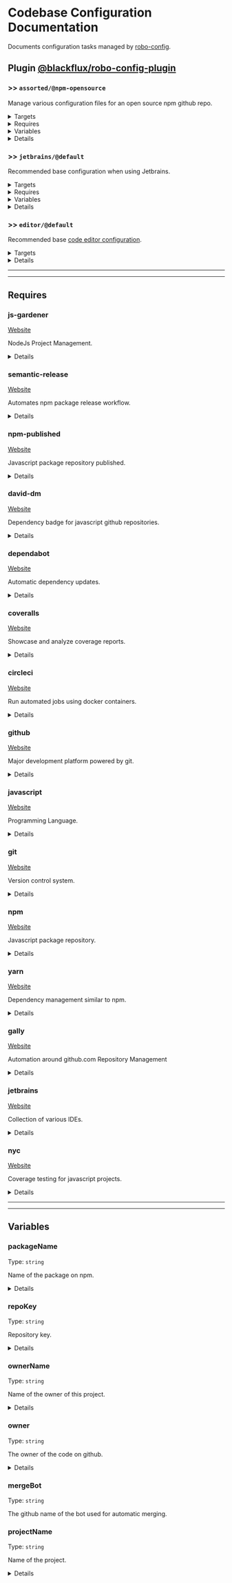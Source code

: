 # Codebase Configuration Documentation

Documents configuration tasks managed by [robo-config](https://github.com/blackflux/robo-config).

## Plugin [@blackflux/robo-config-plugin](https://www.npmjs.com/package/@blackflux/robo-config-plugin)

### >> `assorted/@npm-opensource`

Manage various configuration files for an open source npm github repo.

<!---0--><details>
<!---0--><summary>Targets</summary>

```
project
├─ .circleci
│  └─ config.yml
├─ .dependabot
│  └─ config.yml
├─ .gally.json
├─ .gitignore
├─ .npmignore
├─ .releaserc.json
├─ LICENSE
├─ package.json
└─ README.md
```

<!---0--></details>

<!---0--><details>
<!---0--><summary>Requires</summary>

- [js-gardener](#blackfluxrobo-config-plugin-req-ref-js-gardener)
- [semantic-release](#blackfluxrobo-config-plugin-req-ref-semantic-release)
- [npm-published](#blackfluxrobo-config-plugin-req-ref-npm-published)
- [david-dm](#blackfluxrobo-config-plugin-req-ref-david-dm)
- [dependabot](#blackfluxrobo-config-plugin-req-ref-dependabot)
- [coveralls](#blackfluxrobo-config-plugin-req-ref-coveralls)
- [circleci](#blackfluxrobo-config-plugin-req-ref-circleci)
- [github](#blackfluxrobo-config-plugin-req-ref-github)
- [javascript](#blackfluxrobo-config-plugin-req-ref-javascript)
- [git](#blackfluxrobo-config-plugin-req-ref-git)
- [npm](#blackfluxrobo-config-plugin-req-ref-npm)
- [yarn](#blackfluxrobo-config-plugin-req-ref-yarn)
- [gally](#blackfluxrobo-config-plugin-req-ref-gally)

<!---0--></details>

<!---0--><details>
<!---0--><summary>Variables</summary>

- [packageName](#blackfluxrobo-config-plugin-var-ref-packagename)
- [repoKey](#blackfluxrobo-config-plugin-var-ref-repokey)
- [ownerName](#blackfluxrobo-config-plugin-var-ref-ownername)
- [owner](#blackfluxrobo-config-plugin-var-ref-owner)
- [mergeBot](#blackfluxrobo-config-plugin-var-ref-mergebot)

<!---0--></details>

<!---0--><details>
<!---0--><summary>Details</summary>

#### >>> `badges/@npm-opensource`

Display various badges in README.

<!---1--><details>
<!---1--><summary>Targets</summary>

```
project
└─ README.md
```

<!---1--></details>

<!---1--><details>
<!---1--><summary>Requires</summary>

- [js-gardener](#blackfluxrobo-config-plugin-req-ref-js-gardener)
- [semantic-release](#blackfluxrobo-config-plugin-req-ref-semantic-release)
- [npm-published](#blackfluxrobo-config-plugin-req-ref-npm-published)
- [david-dm](#blackfluxrobo-config-plugin-req-ref-david-dm)
- [dependabot](#blackfluxrobo-config-plugin-req-ref-dependabot)
- [coveralls](#blackfluxrobo-config-plugin-req-ref-coveralls)
- [circleci](#blackfluxrobo-config-plugin-req-ref-circleci)

<!---1--></details>

<!---1--><details>
<!---1--><summary>Variables</summary>

- [packageName](#blackfluxrobo-config-plugin-var-ref-packagename)
- [repoKey](#blackfluxrobo-config-plugin-var-ref-repokey)

<!---1--></details>

<!---1--><details>
<!---1--><summary>Details</summary>

##### >>>> badges/js-gardener

_Updating `README.md` using `merge-below-title`._

- Display [js-gardener](https://github.com/blackflux/js-gardener) badge in README.

<!---2--><details>
<!---2--><summary>Targets</summary>

```
project
└─ README.md
```

<!---2--></details>

<!---2--><details>
<!---2--><summary>Requires</summary>

- [js-gardener](#blackfluxrobo-config-plugin-req-ref-js-gardener)

<!---2--></details>

##### >>>> badges/semantic-release

_Updating `README.md` using `merge-below-title`._

- Display [semantic-release](https://github.com/semantic-release/semantic-release) badge in README.

<!---2--><details>
<!---2--><summary>Targets</summary>

```
project
└─ README.md
```

<!---2--></details>

<!---2--><details>
<!---2--><summary>Requires</summary>

- [semantic-release](#blackfluxrobo-config-plugin-req-ref-semantic-release)

<!---2--></details>

##### >>>> badges/npm-downloads

_Updating `README.md` using `merge-below-title`._

- Display [npm downloads](https://www.npmjs.com/) badge in README.

<!---2--><details>
<!---2--><summary>Targets</summary>

```
project
└─ README.md
```

<!---2--></details>

<!---2--><details>
<!---2--><summary>Requires</summary>

- [npm-published](#blackfluxrobo-config-plugin-req-ref-npm-published)

<!---2--></details>

<!---2--><details>
<!---2--><summary>Variables</summary>

- [packageName](#blackfluxrobo-config-plugin-var-ref-packagename)

<!---2--></details>

##### >>>> badges/npm-status

_Updating `README.md` using `merge-below-title`._

- Display [npm status](https://www.npmjs.com/) badge in README.

<!---2--><details>
<!---2--><summary>Targets</summary>

```
project
└─ README.md
```

<!---2--></details>

<!---2--><details>
<!---2--><summary>Requires</summary>

- [npm-published](#blackfluxrobo-config-plugin-req-ref-npm-published)

<!---2--></details>

<!---2--><details>
<!---2--><summary>Variables</summary>

- [packageName](#blackfluxrobo-config-plugin-var-ref-packagename)

<!---2--></details>

##### >>>> badges/david-dm

_Updating `README.md` using `merge-below-title`._

- Display [david-dm.com](https://david-dm.org/) badge in README.

<!---2--><details>
<!---2--><summary>Targets</summary>

```
project
└─ README.md
```

<!---2--></details>

<!---2--><details>
<!---2--><summary>Requires</summary>

- [david-dm](#blackfluxrobo-config-plugin-req-ref-david-dm)

<!---2--></details>

<!---2--><details>
<!---2--><summary>Variables</summary>

- [repoKey](#blackfluxrobo-config-plugin-var-ref-repokey)

<!---2--></details>

##### >>>> badges/dependabot

_Updating `README.md` using `merge-below-title`._

- Display [dependabot](https://dependabot.com/) badge in README.

<!---2--><details>
<!---2--><summary>Targets</summary>

```
project
└─ README.md
```

<!---2--></details>

<!---2--><details>
<!---2--><summary>Requires</summary>

- [dependabot](#blackfluxrobo-config-plugin-req-ref-dependabot)

<!---2--></details>

<!---2--><details>
<!---2--><summary>Variables</summary>

- [repoKey](#blackfluxrobo-config-plugin-var-ref-repokey)

<!---2--></details>

##### >>>> badges/coveralls

_Updating `README.md` using `merge-below-title`._

- Display [coveralls](https://coveralls.io/) badge in README.

<!---2--><details>
<!---2--><summary>Targets</summary>

```
project
└─ README.md
```

<!---2--></details>

<!---2--><details>
<!---2--><summary>Requires</summary>

- [coveralls](#blackfluxrobo-config-plugin-req-ref-coveralls)

<!---2--></details>

<!---2--><details>
<!---2--><summary>Variables</summary>

- [repoKey](#blackfluxrobo-config-plugin-var-ref-repokey)

<!---2--></details>

##### >>>> badges/circleci

_Updating `README.md` using `merge-below-title`._

- Display [circleci](https://circleci.com/) badge in README.

<!---2--><details>
<!---2--><summary>Targets</summary>

```
project
└─ README.md
```

<!---2--></details>

<!---2--><details>
<!---2--><summary>Requires</summary>

- [circleci](#blackfluxrobo-config-plugin-req-ref-circleci)

<!---2--></details>

<!---2--><details>
<!---2--><summary>Variables</summary>

- [repoKey](#blackfluxrobo-config-plugin-var-ref-repokey)

<!---2--></details>

------

<!---1--></details>

#### >>> `dependabot/@default-js`

Recommended base [dependabot configuration](https://dependabot.com/) for javascript projects.

<!---1--><details>
<!---1--><summary>Targets</summary>

```
project
└─ .dependabot
   └─ config.yml
```

<!---1--></details>

<!---1--><details>
<!---1--><summary>Requires</summary>

- [dependabot](#blackfluxrobo-config-plugin-req-ref-dependabot)
- [github](#blackfluxrobo-config-plugin-req-ref-github)
- [javascript](#blackfluxrobo-config-plugin-req-ref-javascript)

<!---1--></details>

<!---1--><details>
<!---1--><summary>Details</summary>

##### >>>> dependabot/js-instant

_Updating `.dependabot/config.yml` using `overwrite`._

- Configure dependabot to instantly merge javascript dependency updates into the `dev` branch.

<!---2--><details>
<!---2--><summary>Targets</summary>

```
project
└─ .dependabot
   └─ config.yml
```

<!---2--></details>

<!---2--><details>
<!---2--><summary>Requires</summary>

- [dependabot](#blackfluxrobo-config-plugin-req-ref-dependabot)
- [github](#blackfluxrobo-config-plugin-req-ref-github)
- [javascript](#blackfluxrobo-config-plugin-req-ref-javascript)

<!---2--></details>

------

<!---1--></details>

#### >>> `git/@default`

Recommended base configuration when using [git](https://en.wikipedia.org/wiki/Git).

<!---1--><details>
<!---1--><summary>Targets</summary>

```
project
└─ .gitignore
```

<!---1--></details>

<!---1--><details>
<!---1--><summary>Requires</summary>

- [git](#blackfluxrobo-config-plugin-req-ref-git)

<!---1--></details>

<!---1--><details>
<!---1--><summary>Details</summary>

##### >>>> git/gitignore

_Updating `.gitignore` using `unique-top`._

- Inject recommended entries into [gitignore file](https://help.github.com/en/articles/ignoring-files).
- Default ignores for JetBrains IDE.
- Default ignores for OSX
- Default ignores for NodeJs

<!---2--><details>
<!---2--><summary>Targets</summary>

```
project
└─ .gitignore
```

<!---2--></details>

<!---2--><details>
<!---2--><summary>Requires</summary>

- [git](#blackfluxrobo-config-plugin-req-ref-git)

<!---2--></details>

------

<!---1--></details>

#### >>> `license/@MIT-npm`

Recommended base configuration when using MIT License with npm.

<!---1--><details>
<!---1--><summary>Targets</summary>

```
project
├─ LICENSE
└─ package.json
```

<!---1--></details>

<!---1--><details>
<!---1--><summary>Requires</summary>

- [npm](#blackfluxrobo-config-plugin-req-ref-npm)

<!---1--></details>

<!---1--><details>
<!---1--><summary>Variables</summary>

- [ownerName](#blackfluxrobo-config-plugin-var-ref-ownername)
- [repoKey](#blackfluxrobo-config-plugin-var-ref-repokey)

<!---1--></details>

<!---1--><details>
<!---1--><summary>Details</summary>

##### >>>> license/MIT-LICENSE

_Updating `LICENSE` using `overwrite`._

- Generate [MIT license](https://en.wikipedia.org/wiki/MIT_License) file.

<!---2--><details>
<!---2--><summary>Targets</summary>

```
project
└─ LICENSE
```

<!---2--></details>

<!---2--><details>
<!---2--><summary>Variables</summary>

- [ownerName](#blackfluxrobo-config-plugin-var-ref-ownername)

<!---2--></details>

##### >>>> license/MIT-npm

_Updating `package.json` using `merge-shallow`._

- Link MIT license file into [npm](https://www.npmjs.com/) configuration.

<!---2--><details>
<!---2--><summary>Targets</summary>

```
project
└─ package.json
```

<!---2--></details>

<!---2--><details>
<!---2--><summary>Requires</summary>

- [npm](#blackfluxrobo-config-plugin-req-ref-npm)

<!---2--></details>

<!---2--><details>
<!---2--><summary>Variables</summary>

- [ownerName](#blackfluxrobo-config-plugin-var-ref-ownername)
- [repoKey](#blackfluxrobo-config-plugin-var-ref-repokey)

<!---2--></details>

------

<!---1--></details>

#### >>> `npm/@default`

Recommended base configuration when using [npm](https://www.npmjs.com/).

<!---1--><details>
<!---1--><summary>Targets</summary>

```
project
└─ .npmignore
```

<!---1--></details>

<!---1--><details>
<!---1--><summary>Requires</summary>

- [npm](#blackfluxrobo-config-plugin-req-ref-npm)

<!---1--></details>

<!---1--><details>
<!---1--><summary>Details</summary>

##### >>>> npm/npmignore

_Updating `.npmignore` using `unique-top`._

- Inject comment into .npmignore explaining when to use it.

<!---2--><details>
<!---2--><summary>Targets</summary>

```
project
└─ .npmignore
```

<!---2--></details>

<!---2--><details>
<!---2--><summary>Requires</summary>

- [npm](#blackfluxrobo-config-plugin-req-ref-npm)

<!---2--></details>

------

<!---1--></details>

#### >>> `semantic-release/@default`

Recommended base configuration when using [semantic-release](https://github.com/semantic-release/semantic-release).

<!---1--><details>
<!---1--><summary>Targets</summary>

```
project
└─ .releaserc.json
```

<!---1--></details>

<!---1--><details>
<!---1--><summary>Requires</summary>

- [semantic-release](#blackfluxrobo-config-plugin-req-ref-semantic-release)

<!---1--></details>

<!---1--><details>
<!---1--><summary>Details</summary>

##### >>>> semantic-release/commit-conventions

_Updating `.releaserc.json` using `overwrite`._

- Slightly extended [release commit convention](https://github.com/semantic-release/semantic-release#commit-message-format) for semantic-release.

<!---2--><details>
<!---2--><summary>Targets</summary>

```
project
└─ .releaserc.json
```

<!---2--></details>

<!---2--><details>
<!---2--><summary>Requires</summary>

- [semantic-release](#blackfluxrobo-config-plugin-req-ref-semantic-release)

<!---2--></details>

------

<!---1--></details>

#### >>> circleci/npm-opensource:two-branch

_Updating `.circleci/config.yml` using `overwrite`._

- Restrictive two-branch [gally](https://github.com/loopmediagroup/gally#readme) config. Custom for npm open source packages.
- TODO

<!---1--><details>
<!---1--><summary>Targets</summary>

```
project
└─ .circleci
   └─ config.yml
```

<!---1--></details>

<!---1--><details>
<!---1--><summary>Requires</summary>

- [npm](#blackfluxrobo-config-plugin-req-ref-npm)
- [yarn](#blackfluxrobo-config-plugin-req-ref-yarn)
- [gally](#blackfluxrobo-config-plugin-req-ref-gally)
- [github](#blackfluxrobo-config-plugin-req-ref-github)
- [circleci](#blackfluxrobo-config-plugin-req-ref-circleci)
- [coveralls](#blackfluxrobo-config-plugin-req-ref-coveralls)
- [dependabot](#blackfluxrobo-config-plugin-req-ref-dependabot)
- [semantic-release](#blackfluxrobo-config-plugin-req-ref-semantic-release)

<!---1--></details>

#### >>> gally/npm-opensource:two-branch

_Updating `.gally.json` using `overwrite`._

- Restrictive two-branch [gally](https://github.com/loopmediagroup/gally#readme) config. Custom for npm open source packages.
- TODO ...

<!---1--><details>
<!---1--><summary>Targets</summary>

```
project
└─ .gally.json
```

<!---1--></details>

<!---1--><details>
<!---1--><summary>Requires</summary>

- [circleci](#blackfluxrobo-config-plugin-req-ref-circleci)
- [gally](#blackfluxrobo-config-plugin-req-ref-gally)
- [github](#blackfluxrobo-config-plugin-req-ref-github)

<!---1--></details>

<!---1--><details>
<!---1--><summary>Variables</summary>

- [owner](#blackfluxrobo-config-plugin-var-ref-owner)
- [mergeBot](#blackfluxrobo-config-plugin-var-ref-mergebot)
- [repoKey](#blackfluxrobo-config-plugin-var-ref-repokey)

<!---1--></details>

------

<!---0--></details>

### >> `jetbrains/@default`

Recommended base configuration when using Jetbrains.

<!---0--><details>
<!---0--><summary>Targets</summary>

```
project
└─ .idea
   └─ ${projectName}.iml
```

<!---0--></details>

<!---0--><details>
<!---0--><summary>Requires</summary>

- [jetbrains](#blackfluxrobo-config-plugin-req-ref-jetbrains)
- [nyc](#blackfluxrobo-config-plugin-req-ref-nyc)

<!---0--></details>

<!---0--><details>
<!---0--><summary>Variables</summary>

- [projectName](#blackfluxrobo-config-plugin-var-ref-projectname)

<!---0--></details>

<!---0--><details>
<!---0--><summary>Details</summary>

#### >>> jetbrains/exclude-coverage-folder

_Updating `.idea/${projectName}.iml` using `xml-merge`._

- Mark `coverage` Folder as excluded in Jetbrains.

<!---1--><details>
<!---1--><summary>Targets</summary>

```
project
└─ .idea
   └─ ${projectName}.iml
```

<!---1--></details>

<!---1--><details>
<!---1--><summary>Requires</summary>

- [jetbrains](#blackfluxrobo-config-plugin-req-ref-jetbrains)
- [nyc](#blackfluxrobo-config-plugin-req-ref-nyc)

<!---1--></details>

<!---1--><details>
<!---1--><summary>Variables</summary>

- [projectName](#blackfluxrobo-config-plugin-var-ref-projectname)

<!---1--></details>

------

<!---0--></details>

### >> `editor/@default`

Recommended base [code editor configuration](https://editorconfig.org/).

<!---0--><details>
<!---0--><summary>Targets</summary>

```
project
└─ .editorconfig
```

<!---0--></details>

<!---0--><details>
<!---0--><summary>Details</summary>

#### >>> editor/two-space

_Updating `.editorconfig` using `overwrite`._

- Two space line indentation.
- Set `lf` line endings.
- Set `utf8` encoding.
- Remove unnecessary whitespaces.

<!---1--><details>
<!---1--><summary>Targets</summary>

```
project
└─ .editorconfig
```

<!---1--></details>

</details>

------
------

## Requires

### <a name="blackfluxrobo-config-plugin-req-ref-js-gardener">js-gardener</a>

[Website](https://github.com/blackflux/js-gardener#readme)

NodeJs Project Management.

<!---0--><details>
<!---0--><summary>Details</summary>

Enforces and helps setting up best practices around NodeJs projects.
Enforces highest code quality and minimizes package setup and maintenance complexity - so you can focus on writing code.
Highly recommended if you are getting started with a new package and extremely useful if you are maintaining multiple packages.

<!---0--></details>

### <a name="blackfluxrobo-config-plugin-req-ref-semantic-release">semantic-release</a>

[Website](https://github.com/semantic-release/semantic-release)

Automates npm package release workflow.

<!---0--><details>
<!---0--><summary>Details</summary>

Automates the package release workflow including:
- determining the next version number
- generating the release notes
- publishing the package

<!---0--></details>

### <a name="blackfluxrobo-config-plugin-req-ref-npm-published">npm-published</a>

[Website](https://docs.npmjs.com/about-npm/)

Javascript package repository published.

<!---0--><details>
<!---0--><summary>Details</summary>

Requires the project to be published to npm either as a private or public package.

<!---0--></details>

### <a name="blackfluxrobo-config-plugin-req-ref-david-dm">david-dm</a>

[Website](https://david-dm.org/)

Dependency badge for javascript github repositories.

<!---0--><details>
<!---0--><summary>Details</summary>

Enables displaying of a status badge indicated whether the dependencies are outdated.

<!---0--></details>

### <a name="blackfluxrobo-config-plugin-req-ref-dependabot">dependabot</a>

[Website](https://dependabot.com/)

Automatic dependency updates.

<!---0--><details>
<!---0--><summary>Details</summary>

Makes dependency updates very easy by automatically creating pull requests in your repo.
All major programming languages are supported or work is done towards supporting them.

<!---0--></details>

### <a name="blackfluxrobo-config-plugin-req-ref-coveralls">coveralls</a>

[Website](https://coveralls.io/)

Showcase and analyze coverage reports.

<!---0--><details>
<!---0--><summary>Details</summary>

Enables displaying of a status badge indicated code coverage percent of the project.
Furthermore allows anyone to easily drill down into missing coverage or coverage changes.

<!---0--></details>

### <a name="blackfluxrobo-config-plugin-req-ref-circleci">circleci</a>

[Website](https://circleci.com/)

Run automated jobs using docker containers.

<!---0--><details>
<!---0--><summary>Details</summary>

Allows set up for ci/cd using docker containers.
Automates development process quickly, safely, and at scale.

<!---0--></details>

### <a name="blackfluxrobo-config-plugin-req-ref-github">github</a>

[Website](https://github.com/)

Major development platform powered by git.

<!---0--><details>
<!---0--><summary>Details</summary>

GitHub is a code hosting platform for collaboration and version control.
Lets you and others work together on projects.

<!---0--></details>

### <a name="blackfluxrobo-config-plugin-req-ref-javascript">javascript</a>

[Website](https://en.wikipedia.org/wiki/JavaScript)

Programming Language.

<!---0--><details>
<!---0--><summary>Details</summary>

JavaScript, often abbreviated as JS, is a high-level, interpreted programming language that conforms to the ECMAScript specification.
It is characterized as dynamic, weakly typed, prototype-based and multi-paradigm.

<!---0--></details>

### <a name="blackfluxrobo-config-plugin-req-ref-git">git</a>

[Website](https://git-scm.com/)

Version control system.

<!---0--><details>
<!---0--><summary>Details</summary>

The most used version control system. Not to be confused with github (which uses git).

<!---0--></details>

### <a name="blackfluxrobo-config-plugin-req-ref-npm">npm</a>

[Website](https://docs.npmjs.com/about-npm/)

Javascript package repository.

<!---0--><details>
<!---0--><summary>Details</summary>

Requires the project to be conform with the npm standard, i.e. contain a package.json file.
Does not require the project to be published to npm.

<!---0--></details>

### <a name="blackfluxrobo-config-plugin-req-ref-yarn">yarn</a>

[Website](https://yarnpkg.com/)

Dependency management similar to npm.

<!---0--><details>
<!---0--><summary>Details</summary>

Very similar functionality to npm cli. However there are some significant differences.

<!---0--></details>

### <a name="blackfluxrobo-config-plugin-req-ref-gally">gally</a>

[Website](https://github.com/loopmediagroup/gally)

Automation around github.com Repository Management

<!---0--><details>
<!---0--><summary>Details</summary>

Allows management of github.com repositories through configuration.
Very powerful when you need to synchronize settings across multiple repositories.

<!---0--></details>

### <a name="blackfluxrobo-config-plugin-req-ref-jetbrains">jetbrains</a>

[Website](https://www.jetbrains.com)

Collection of various IDEs.

<!---0--><details>
<!---0--><summary>Details</summary>

Collection of various IDEs. There exists one for every major programming language and 
they are all very similar (i.e. shortcuts, layout), which makes them great when switching languages.

<!---0--></details>

### <a name="blackfluxrobo-config-plugin-req-ref-nyc">nyc</a>

[Website](https://github.com/istanbuljs/nyc#readme)

Coverage testing for javascript projects.

<!---0--><details>
<!---0--><summary>Details</summary>

A major coverage testing framework for javascript.
Comes with all the bells and whistles.

<!---0--></details>

------
------

## Variables

### <a name="blackfluxrobo-config-plugin-var-ref-packagename">packageName</a>

Type: `string`

Name of the package on npm.

<!---0--><details>
<!---0--><summary>Details</summary>

The name of the project as published to npm.
Note that for scoped packages the name can differ significantly from the repo name.

<!---0--></details>

### <a name="blackfluxrobo-config-plugin-var-ref-repokey">repoKey</a>

Type: `string`

Repository key.

<!---0--><details>
<!---0--><summary>Details</summary>

The repository key contains the owner or organization of the project and the repository name itself, separated by a slash.

<!---0--></details>

### <a name="blackfluxrobo-config-plugin-var-ref-ownername">ownerName</a>

Type: `string`

Name of the owner of this project.

<!---0--><details>
<!---0--><summary>Details</summary>

The owner name of the project is the name of the person or organization publishing the project under their license.

<!---0--></details>

### <a name="blackfluxrobo-config-plugin-var-ref-owner">owner</a>

Type: `string`

The owner of the code on github.

<!---0--><details>
<!---0--><summary>Details</summary>

The code owner is the gatekeeper of the project, ultimately responsible for all changes.

<!---0--></details>

### <a name="blackfluxrobo-config-plugin-var-ref-mergebot">mergeBot</a>

Type: `string`

The github name of the bot used for automatic merging.

### <a name="blackfluxrobo-config-plugin-var-ref-projectname">projectName</a>

Type: `string`

Name of the project.

<!---0--><details>
<!---0--><summary>Details</summary>

The project name is in most cases identical to the repository name.

<!---0--></details>

